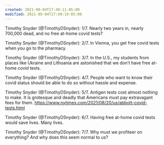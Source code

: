 ```yaml
---
created: 2021-09-04T17:49:11-05:00
modified: 2021-09-04T17:49:19-05:00
---
```


Timothy Snyder (@TimothyDSnyder): 1/7.  Nearly two years in, nearly 700,000 dead, and no free at-home covid tests?

Timothy Snyder (@TimothyDSnyder): 2/7.  In Vienna, you get free covid tests when you go to the pharmacy.

Timothy Snyder (@TimothyDSnyder): 3/7.  In the U.S., my students from places like Ukraine and Lithuania are astonished that we don’t have free at-home covid tests.

Timothy Snyder (@TimothyDSnyder): 4/7.  People who want to know their covid status should be able to do so without hassle and expense.

Timothy Snyder (@TimothyDSnyder): 5/7.  Antigen tests cost almost nothing to make. It is grotesque and deadly that Americans must pay extravagant fees for them.
https://www.nytimes.com/2021/08/20/us/abbott-covid-tests.html

Timothy Snyder (@TimothyDSnyder): 6/7.  Having free at-home covid tests would save lives. Many lives.

Timothy Snyder (@TimothyDSnyder): 7/7.  Why must we profiteer on everything? And why does this seem normal to us?
